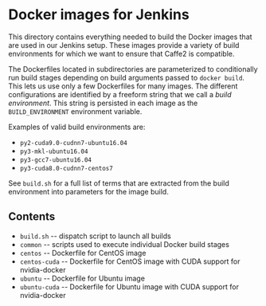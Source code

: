 # Docker images for Jenkins

This directory contains everything needed to build the Docker images
that are used in our Jenkins setup. These images provide a variety of
build environments for which we want to ensure that Caffe2 is
compatible.

The Dockerfiles located in subdirectories are parameterized to
conditionally run build stages depending on build arguments passed to
`docker build`. This lets us use only a few Dockerfiles for many
images. The different configurations are identified by a freeform
string that we call a _build environment_. This string is persisted in
each image as the `BUILD_ENVIRONMENT` environment variable.

Examples of valid build environments are:

- `py2-cuda9.0-cudnn7-ubuntu16.04`
- `py3-mkl-ubuntu16.04`
- `py3-gcc7-ubuntu16.04`
- `py3-cuda8.0-cudnn7-centos7`

See `build.sh` for a full list of terms that are extracted from the
build environment into parameters for the image build.

## Contents

- `build.sh` -- dispatch script to launch all builds
- `common` -- scripts used to execute individual Docker build stages
- `centos` -- Dockerfile for CentOS image
- `centos-cuda` -- Dockerfile for CentOS image with CUDA support for nvidia-docker
- `ubuntu` -- Dockerfile for Ubuntu image
- `ubuntu-cuda` -- Dockerfile for Ubuntu image with CUDA support for nvidia-docker
